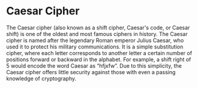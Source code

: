 # Caesar Cipher

The Caesar cipher (also known as a shift cipher, Caesar's code, or Caesar shift) is one of the oldest and most famous ciphers in history.
The Caesar cipher is named after the legendary Roman emperor Julius Caesar, who used it to protect his military communications.
It is a simple substitution cipher, where each letter corresponds to another letter a certain number of positions forward or backward in the alphabet.
For example, a shift right of 5 would encode the word Caesar as “hfjxfw”.
Due to this simplicity, the Caesar cipher offers little security against those with even a passing knowledge of cryptography.

